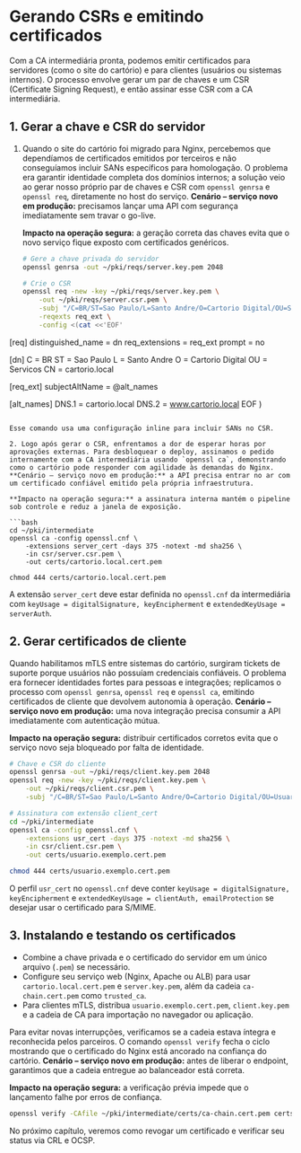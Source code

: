 # Gerando CSRs e emitindo certificados

Com a CA intermediária pronta, podemos emitir certificados para servidores (como o site do cartório) e para clientes (usuários ou sistemas internos). O processo envolve gerar um par de chaves e um CSR (Certificate Signing Request), e então assinar esse CSR com a CA intermediária.

## 1. Gerar a chave e CSR do servidor

1. Quando o site do cartório foi migrado para Nginx, percebemos que dependíamos de certificados emitidos por terceiros e não conseguíamos incluir SANs específicos para homologação. O problema era garantir identidade completa dos domínios internos; a solução veio ao gerar nosso próprio par de chaves e CSR com `openssl genrsa` e `openssl req`, diretamente no host do serviço. **Cenário – serviço novo em produção:** precisamos lançar uma API com segurança imediatamente sem travar o go-live.

   **Impacto na operação segura:** a geração correta das chaves evita que o novo serviço fique exposto com certificados genéricos.

   ```bash
   # Gere a chave privada do servidor
   openssl genrsa -out ~/pki/reqs/server.key.pem 2048

   # Crie o CSR
   openssl req -new -key ~/pki/reqs/server.key.pem \
       -out ~/pki/reqs/server.csr.pem \
       -subj "/C=BR/ST=Sao Paulo/L=Santo Andre/O=Cartorio Digital/OU=Servicos/CN=cartorio.local" \
       -reqexts req_ext \
       -config <(cat <<'EOF'
[req]
distinguished_name = dn
req_extensions = req_ext
prompt = no

[dn]
C = BR
ST = Sao Paulo
L = Santo Andre
O = Cartorio Digital
OU = Servicos
CN = cartorio.local

[req_ext]
subjectAltName = @alt_names

[alt_names]
DNS.1 = cartorio.local
DNS.2 = www.cartorio.local
EOF
)
   ```

   Esse comando usa uma configuração inline para incluir SANs no CSR.

2. Logo após gerar o CSR, enfrentamos a dor de esperar horas por aprovações externas. Para desbloquear o deploy, assinamos o pedido internamente com a CA intermediária usando `openssl ca`, demonstrando como o cartório pode responder com agilidade às demandas do Nginx. **Cenário – serviço novo em produção:** a API precisa entrar no ar com um certificado confiável emitido pela própria infraestrutura.

   **Impacto na operação segura:** a assinatura interna mantém o pipeline sob controle e reduz a janela de exposição.

   ```bash
   cd ~/pki/intermediate
   openssl ca -config openssl.cnf \
       -extensions server_cert -days 375 -notext -md sha256 \
       -in csr/server.csr.pem \
       -out certs/cartorio.local.cert.pem

   chmod 444 certs/cartorio.local.cert.pem
   ```

   A extensão `server_cert` deve estar definida no `openssl.cnf` da intermediária com `keyUsage = digitalSignature, keyEncipherment` e `extendedKeyUsage = serverAuth`.

## 2. Gerar certificados de cliente

Quando habilitamos mTLS entre sistemas do cartório, surgiram tickets de suporte porque usuários não possuíam credenciais confiáveis. O problema era fornecer identidades fortes para pessoas e integrações; replicamos o processo com `openssl genrsa`, `openssl req` e `openssl ca`, emitindo certificados de cliente que devolvem autonomia à operação. **Cenário – serviço novo em produção:** uma nova integração precisa consumir a API imediatamente com autenticação mútua.

**Impacto na operação segura:** distribuir certificados corretos evita que o serviço novo seja bloqueado por falta de identidade.

```bash
# Chave e CSR do cliente
openssl genrsa -out ~/pki/reqs/client.key.pem 2048
openssl req -new -key ~/pki/reqs/client.key.pem \
    -out ~/pki/reqs/client.csr.pem \
    -subj "/C=BR/ST=Sao Paulo/L=Santo Andre/O=Cartorio Digital/OU=Usuarios/CN=usuario.exemplo"

# Assinatura com extensão client_cert
cd ~/pki/intermediate
openssl ca -config openssl.cnf \
    -extensions usr_cert -days 375 -notext -md sha256 \
    -in csr/client.csr.pem \
    -out certs/usuario.exemplo.cert.pem

chmod 444 certs/usuario.exemplo.cert.pem
```

O perfil `usr_cert` no `openssl.cnf` deve conter `keyUsage = digitalSignature, keyEncipherment` e `extendedKeyUsage = clientAuth, emailProtection` se desejar usar o certificado para S/MIME.

## 3. Instalando e testando os certificados

- Combine a chave privada e o certificado do servidor em um único arquivo (`.pem`) se necessário.
- Configure seu serviço web (Nginx, Apache ou ALB) para usar `cartorio.local.cert.pem` e `server.key.pem`, além da cadeia `ca-chain.cert.pem` como `trusted_ca`.
- Para clientes mTLS, distribua `usuario.exemplo.cert.pem`, `client.key.pem` e a cadeia de CA para importação no navegador ou aplicação.

Para evitar novas interrupções, verificamos se a cadeia estava íntegra e reconhecida pelos parceiros. O comando `openssl verify` fecha o ciclo mostrando que o certificado do Nginx está ancorado na confiança do cartório. **Cenário – serviço novo em produção:** antes de liberar o endpoint, garantimos que a cadeia entregue ao balanceador está correta.

**Impacto na operação segura:** a verificação prévia impede que o lançamento falhe por erros de confiança.

```bash
openssl verify -CAfile ~/pki/intermediate/certs/ca-chain.cert.pem certs/cartorio.local.cert.pem
```

No próximo capítulo, veremos como revogar um certificado e verificar seu status via CRL e OCSP.

